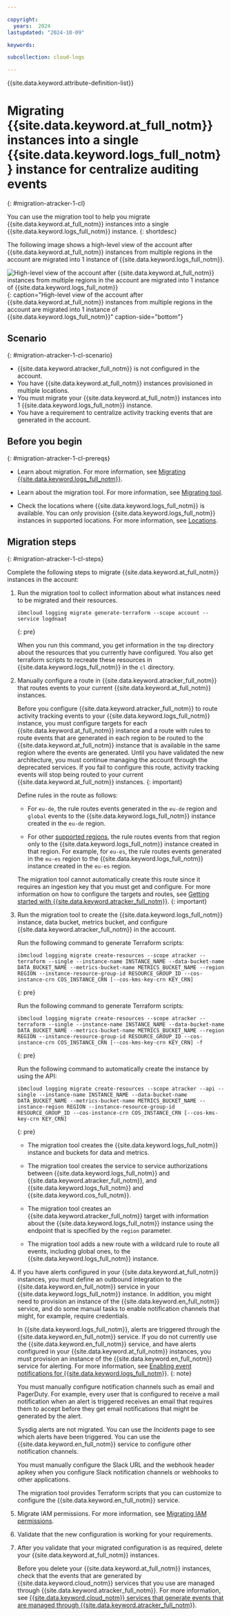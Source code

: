 ```yaml
---

copyright:
  years:  2024
lastupdated: "2024-10-09"

keywords:

subcollection: cloud-logs

---
```


{{site.data.keyword.attribute-definition-list}}



# Migrating {{site.data.keyword.at_full_notm}} instances into a single {{site.data.keyword.logs_full_notm}} instance for centralize auditing events
{: #migration-atracker-1-cl}

You can use the migration tool to help you migrate {{site.data.keyword.at_full_notm}} instances into a single {{site.data.keyword.logs_full_notm}} instance.
{: shortdesc}

The following image shows a high-level view of the account after {{site.data.keyword.at_full_notm}} instances from multiple regions in the account are migrated into 1 instance of {{site.data.keyword.logs_full_notm}}.

![High-level view of the account after {{site.data.keyword.at_full_notm}} instances from multiple regions in the account are migrated into 1 instance of {{site.data.keyword.logs_full_notm}}](/images/migration-atracker-central.svg "Account overview of activity tracking event hanlding."){: caption="High-level view of the account after {{site.data.keyword.at_full_notm}} instances from multiple regions in the account are migrated into 1 instance of {{site.data.keyword.logs_full_notm}}" caption-side="bottom"}

## Scenario
{: #migration-atracker-1-cl-scenario}

- {{site.data.keyword.atracker_full_notm}} is not configured in the account.
- You have {{site.data.keyword.at_full_notm}} instances provisioned in multiple locations.
- You must migrate your {{site.data.keyword.at_full_notm}} instances into 1 {{site.data.keyword.logs_full_notm}} instance.
- You have a requirement to centralize activity tracking events that are generated in the account.

## Before you begin
{: #migration-atracker-1-cl-prereqs}

- Learn about migration. For more information, see [Migrating {{site.data.keyword.logs_full_notm}}](/docs/cloud-logs?topic=cloud-logs-migration-intro).

- Learn about the migration tool. For more information, see [Migrating tool](/docs/cloud-logs?topic=cloud-logs-migration-tool).

- Check the locations where {{site.data.keyword.logs_full_notm}} is available. You can only provision {{site.data.keyword.logs_full_notm}} instances in supported locations. For more information, see [Locations](/docs/cloud-logs?topic=cloud-logs-regions).

## Migration steps
{: #migration-atracker-1-cl-steps}

Complete the following steps to migrate {{site.data.keyword.at_full_notm}} instances in the account:

1. Run the migration tool to collect information about what instances need to be migrated and their resources.

    ```text
    ibmcloud logging migrate generate-terraform --scope account --service logdnaat
    ```
    {: pre}

    When you run this command, you get information in the `tmp` directory about the resources that you currently have configured. You also get terraform scripts to recreate these resources in {{site.data.keyword.logs_full_notm}} in the `cl` directory.

2. Manually configure a route in {{site.data.keyword.atracker_full_notm}} that routes events to your current {{site.data.keyword.at_full_notm}} instances.

    Before you configure {{site.data.keyword.atracker_full_notm}} to route activity tracking events to your {{site.data.keyword.logs_full_notm}} instance, you must configure targets for each {{site.data.keyword.at_full_notm}} instance and a route with rules to route events that are generated in each region to be routed to the {{site.data.keyword.at_full_notm}} instance that is available in the same region where the events are generated. Until you have validated the new architecture, you must continue managing the account through the deprecated services. If you fail to configure this route, activity tracking events will stop being routed to your current {{site.data.keyword.at_full_notm}} instances. {: important}

    Define rules in the route as follows:

    - For `eu-de`, the rule routes events generated in the `eu-de` region and `global` events to the {{site.data.keyword.logs_full_notm}} instance created in the `eu-de` region.

    - For other [supported regions](/docs/atracker?topic=atracker-regions), the rule routes events from that region only to the {{site.data.keyword.logs_full_notm}} instance created in that region. For example, for `eu-es`, the rule routes events generated in the `eu-es` region to the {{site.data.keyword.logs_full_notm}} instance created in the `eu-es` region.

    The migration tool cannot automatically create this route since it requires an ingestion key that you must get and configure. For more information on how to configure the targets and routes, see [Getting started with {{site.data.keyword.atracker_full_notm}}](/docs/atracker?topic=atracker-getting-started).
    {: important}

3. Run the migration tool to create the {{site.data.keyword.logs_full_notm}} instance, data bucket, metrics bucket, and configure {{site.data.keyword.atracker_full_notm}} in the account.

    Run the following command to generate Terraform scripts:

    ```text
    ibmcloud logging migrate create-resources --scope atracker --terraform --single --instance-name INSTANCE_NAME --data-bucket-name DATA_BUCKET_NAME --metrics-bucket-name METRICS_BUCKET_NAME --region REGION --instance-resource-group-id RESOURCE_GROUP_ID --cos-instance-crn COS_INSTANCE_CRN [--cos-kms-key-crn KEY_CRN]
    ```
    {: pre}

    Run the following command to generate Terraform scripts:

    ```text
    ibmcloud logging migrate create-resources --scope atracker --terraform --single --instance-name INSTANCE_NAME --data-bucket-name DATA_BUCKET_NAME --metrics-bucket-name METRICS_BUCKET_NAME --region REGION --instance-resource-group-id RESOURCE_GROUP_ID --cos-instance-crn COS_INSTANCE_CRN [--cos-kms-key-crn KEY_CRN] -f
    ```
    {: pre}

    Run the following command to automatically create the instance by using the API:

    ```text
    ibmcloud logging migrate create-resources --scope atracker --api --single --instance-name INSTANCE_NAME --data-bucket-name DATA_BUCKET_NAME --metrics-bucket-name METRICS_BUCKET_NAME --instance-region REGION --instance-resource-group-id RESOURCE_GROUP_ID --cos-instance-crn COS_INSTANCE_CRN [--cos-kms-key-crn KEY_CRN]
    ```
    {: pre}

    - The migration tool creates the {{site.data.keyword.logs_full_notm}} instance and buckets for data and metrics.

    - The migration tool creates the service to service authorizations between {{site.data.keyword.logs_full_notm}} and {{site.data.keyword.atracker_full_notm}}, and {{site.data.keyword.logs_full_notm}} and {{site.data.keyword.cos_full_notm}}.

    - The migration tool creates an {{site.data.keyword.atracker_full_notm}} target with information about the {{site.data.keyword.logs_full_notm}} instance using the endpoint that is specified by the `region` parameter.

    - The migration tool adds a new route with a wildcard rule to route all events, including global ones, to the {{site.data.keyword.logs_full_notm}} instance.

4. If you have alerts configured in your {{site.data.keyword.at_full_notm}} instances, you must define an outbound integration to the {{site.data.keyword.en_full_notm}} service in your {{site.data.keyword.logs_full_notm}} instance. In addition, you might need to provision an instance of the {{site.data.keyword.en_full_notm}} service, and do some manual tasks to enable notification channels that might, for example, require credentials.

    In {{site.data.keyword.logs_full_notm}}, alerts are triggered through the {{site.data.keyword.en_full_notm}} service. If you do not currently use the {{site.data.keyword.en_full_notm}} service, and have alerts configured in your {{site.data.keyword.at_full_notm}} instances, you must provision an instance of the {{site.data.keyword.en_full_notm}} service for alerting. For more information, see [Enabling event notifications for {{site.data.keyword.logs_full_notm}}](/docs/cloud-logs?topic=cloud-logs-event-notifications-events).
    {: note}

    You must manually configure notification channels such as email and PagerDuty. For example, every user that is configured to receive a mail notification when an alert is triggered receives an email that requires them to accept before they get email notifications that might be generated by the alert.

    Sysdig alerts are not migrated. You can use the *Incidents* page to see which alerts have been triggered. You can use the {{site.data.keyword.en_full_notm}} service to configure other notification channels.

    You must manually configure the Slack URL and the webhook header apikey when you configure Slack notification channels or webhooks to other applications.

    The migration tool provides Terraform scripts that you can customize to configure the {{site.data.keyword.en_full_notm}} service.

5. Migrate IAM permissions. For more information, see [Migrating IAM permissions](/docs/cloud-logs?topic=cloud-logs-migration-iam).

6. Validate that the new configuration is working for your requirements.

7. After you validate that your migrated configuration is as required, delete your {{site.data.keyword.at_full_notm}} instances.

    Before you delete your {{site.data.keyword.at_full_notm}} instances, check that the events that are generated by {{site.data.keyword.cloud_notm}} services that you use are managed through {{site.data.keyword.atracker_full_notm}}. For more information, see [{{site.data.keyword.cloud_notm}} services that generate events that are managed through {{site.data.keyword.atracker_full_notm}}](/docs/atracker?topic=atracker-cloud_services_atracker).

